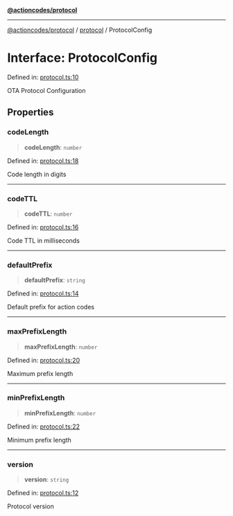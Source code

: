 [**@actioncodes/protocol**](../../README.md)

***

[@actioncodes/protocol](../../modules.md) / [protocol](../README.md) / ProtocolConfig

# Interface: ProtocolConfig

Defined in: [protocol.ts:10](https://github.com/otaprotocol/actioncodes/blob/007a9e0d8a0303f8bd7d2ee1ee5ee3e0ff8d987c/src/protocol.ts#L10)

OTA Protocol Configuration

## Properties

### codeLength

> **codeLength**: `number`

Defined in: [protocol.ts:18](https://github.com/otaprotocol/actioncodes/blob/007a9e0d8a0303f8bd7d2ee1ee5ee3e0ff8d987c/src/protocol.ts#L18)

Code length in digits

***

### codeTTL

> **codeTTL**: `number`

Defined in: [protocol.ts:16](https://github.com/otaprotocol/actioncodes/blob/007a9e0d8a0303f8bd7d2ee1ee5ee3e0ff8d987c/src/protocol.ts#L16)

Code TTL in milliseconds

***

### defaultPrefix

> **defaultPrefix**: `string`

Defined in: [protocol.ts:14](https://github.com/otaprotocol/actioncodes/blob/007a9e0d8a0303f8bd7d2ee1ee5ee3e0ff8d987c/src/protocol.ts#L14)

Default prefix for action codes

***

### maxPrefixLength

> **maxPrefixLength**: `number`

Defined in: [protocol.ts:20](https://github.com/otaprotocol/actioncodes/blob/007a9e0d8a0303f8bd7d2ee1ee5ee3e0ff8d987c/src/protocol.ts#L20)

Maximum prefix length

***

### minPrefixLength

> **minPrefixLength**: `number`

Defined in: [protocol.ts:22](https://github.com/otaprotocol/actioncodes/blob/007a9e0d8a0303f8bd7d2ee1ee5ee3e0ff8d987c/src/protocol.ts#L22)

Minimum prefix length

***

### version

> **version**: `string`

Defined in: [protocol.ts:12](https://github.com/otaprotocol/actioncodes/blob/007a9e0d8a0303f8bd7d2ee1ee5ee3e0ff8d987c/src/protocol.ts#L12)

Protocol version
